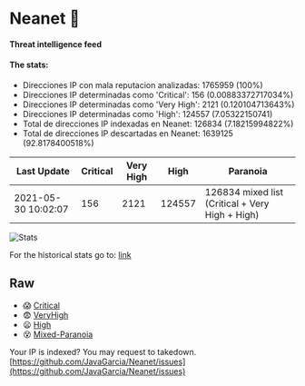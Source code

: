 # Neanet :hocho:
#### Threat intelligence feed
#### The stats:

- Direcciones IP con mala reputacion analizadas: 1765959 (100%)
- Direcciones IP determinadas como 'Critical':  156 (0.00883372717034%)
- Direcciones IP determinadas como 'Very High':  2121 (0.120104713643%)
- Direcciones IP determinadas como 'High':  124557 (7.05322150741)
- Total de direcciones IP indexadas en Neanet:  126834 (7.18215994822%)
- Total de direcciones IP descartadas en Neanet:  1639125 (92.8178400518%)

| Last Update | Critical | Very High | High | Paranoia |
| --- | --- | --- | --- | --- |
| 2021-05-30 10:02:07 | 156 | 2121 | 124557 | 126834 mixed list (Critical + Very High + High)|

![Stats](https://docs.google.com/spreadsheets/d/e/2PACX-1vSnaNMIXVabIpDJjufMlzH7poXnshF3mgd8Is1g9ytUEzVsP5my4Trn8f-xkoLLQ38xpL3HtmUexLo6/pubchart?oid=501124687&format=image)

For the historical stats go to: [link](/stats.csv)
## Raw
- :scream: [Critical](https://raw.githubusercontent.com/JavaGarcia/Neanet/master/blacklists/neanet_critical.txt)
- :fearful: [VeryHigh](https://raw.githubusercontent.com/JavaGarcia/Neanet/master/blacklists/neanet_veryHigh.txtt)
- :frowning: [High](https://raw.githubusercontent.com/JavaGarcia/Neanet/master/blacklists/neanet_high.txt)
- :dizzy_face: [Mixed-Paranoia](https://raw.githubusercontent.com/JavaGarcia/Neanet/master/blacklists/neanet_all.txt)


Your IP is indexed? You may request to takedown. [https://github.com/JavaGarcia/Neanet/issues](https://github.com/JavaGarcia/Neanet/issues)





































































































































































































































































































































































































































































































































































































































































































































































































































































































































































































































































































































































































































































































































































































































































































































































































































































































































































































































































































































































































































































































































































































































































































































































































































































































































































































































































































































































































































































































































































































































































































































































































































































































































































































































































































































































































































































































































































































































































































































































































































































































































































































































































































































































































































































































































































































































































































































































































































































































































































































































































































































































































































































































































































































































































































































































































































































































































































































































































































































































































































































































































































































































































































































































































































































































































































































































































































































































































































































































